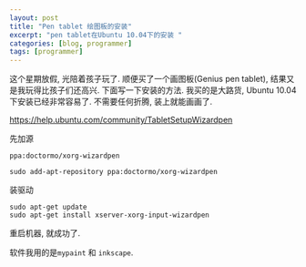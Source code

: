 ```yaml
---
layout: post
title: "Pen tablet 绘图板的安装"
excerpt: "pen tablet在Ubuntu 10.04下的安装 "
categories: [blog, programmer]
tags: [programmer]
---
```


这个星期放假, 光陪着孩子玩了. 顺便买了一个画图板(Genius pen tablet), 结果又是我玩得比孩子们还高兴. 下面写一下安装的方法. 我买的是大路货, Ubuntu 10.04下安装已经非常容易了. 不需要任何折腾, 装上就能画画了.


<https://help.ubuntu.com/community/TabletSetupWizardpen>

先加源
    
    ppa:doctormo/xorg-wizardpen 

    sudo add-apt-repository ppa:doctormo/xorg-wizardpen

装驱动

    sudo apt-get update
    sudo apt-get install xserver-xorg-input-wizardpen
    
重启机器, 就成功了. 

软件我用的是`mypaint` 和 `inkscape`. 
    

